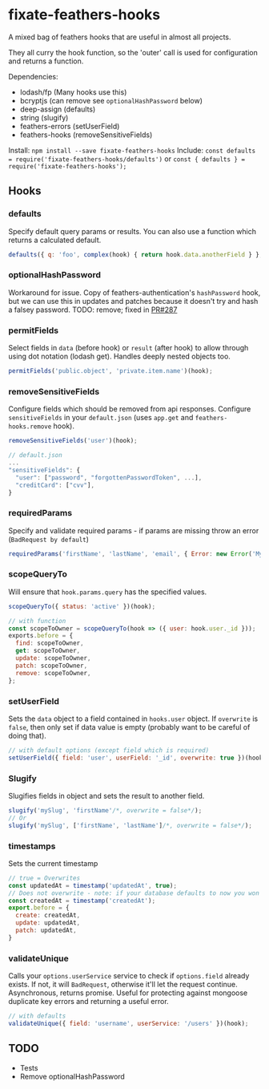 # fixate-feathers-hooks

A mixed bag of feathers hooks that are useful in almost all projects.

They all curry the hook function, so the 'outer' call is used for configuration and returns a
function.

Dependencies:

- lodash/fp (Many hooks use this)
- bcryptjs (can remove see `optionalHashPassword` below)
- deep-assign (defaults)
- string (slugify)
- feathers-errors (setUserField)
- feathers-hooks (removeSensitiveFields)

Install: `npm install --save fixate-feathers-hooks`
Include:
`const defaults = require('fixate-feathers-hooks/defaults')` or
`const { defaults } = require('fixate-feathers-hooks');`

## Hooks

### defaults

Specify default query params or results. You can also use a function which
returns a calculated default.

```javascript
defaults({ q: 'foo', complex(hook) { return hook.data.anotherField } }, { deep: true })(hook);
```

### optionalHashPassword

Workaround for issue. Copy of feathers-authentication's `hashPassword` hook, but we can use this in
updates and patches because it doesn't try and hash a falsey password.
TODO: remove; fixed in [PR#287](https://github.com/feathersjs/feathers-authentication/pull/287)

### permitFields

Select fields in `data` (before hook) or `result` (after hook) to allow through using dot notation
(lodash get). Handles deeply nested objects too.

```javascript
permitFields('public.object', 'private.item.name')(hook);
```

### removeSensitiveFields

Configure fields which should be removed from api responses.
Configure `sensitiveFields` in your `default.json` (uses `app.get` and `feathers-hooks.remove` hook).

```javascript
removeSensitiveFields('user')(hook);

// default.json
...
"sensitiveFields": {
  "user": ["password", "forgottenPasswordToken", ...],
  "creditCard": ["cvv"],
}
```

### requiredParams

Specify and validate required params - if params are missing throw an error (`BadRequest by default`)

```javascript
requiredParams('firstName', 'lastName', 'email', { Error: new Error('My custom error') })(hook);
```

### scopeQueryTo

Will ensure that `hook.params.query` has the specified values.

```javascript
scopeQueryTo({ status: 'active' })(hook);

// with function
const scopeToOwner = scopeQueryTo(hook => ({ user: hook.user._id }));
exports.before = {
  find: scopeToOwner,
  get: scopeToOwner,
  update: scopeToOwner,
  patch: scopeToOwner,
  remove: scopeToOwner,
};
```

### setUserField

Sets the `data` object to a field contained in `hooks.user` object.
If `overwrite` is `false`, then only set if data value is empty
(probably want to be careful of doing that).

```javascript
// with default options (except field which is required)
setUserField({ field: 'user', userField: '_id', overwrite: true })(hook);
```

### Slugify

Slugifies fields in object and sets the result to another field.

```javascript
slugify('mySlug', 'firstName'/*, overwrite = false*/);
// Or
slugify('mySlug', ['firstName', 'lastName']/*, overwrite = false*/);
```


### timestamps

Sets the current timestamp

```javascript
// true = Overwrites
const updatedAt = timestamp('updatedAt', true);
// Does not overwrite - note: if your database defaults to now you won't need this :)
const createdAt = timestamp('createdAt');
export.before = {
  create: createdAt,
  update: updatedAt,
  patch: updatedAt,
}
```

### validateUnique

Calls your `options.userService` service to check if `options.field` already exists. If not, it
will `BadRequest`, otherwise it'll let the request continue. Asynchronous, returns promise.
Useful for protecting against mongoose duplicate key errors and returning a useful error.

```javascript
// with defaults
validateUnique({ field: 'username', userService: '/users' })(hook);
```

## TODO

* Tests
* Remove optionalHashPassword

